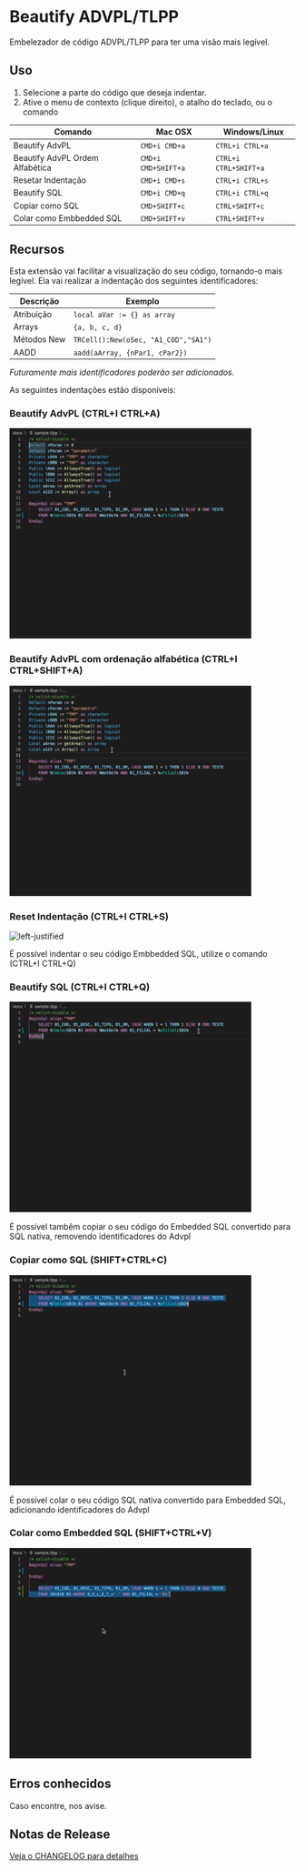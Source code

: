 <!-- [![Commitizen friendly](https://img.shields.io/badge/commitizen-friendly-brightgreen.svg)](http://commitizen.github.io/cz-cli/) -->

# Beautify ADVPL/TLPP

Embelezador de código ADVPL/TLPP para ter uma visão mais legível.

## Uso
1. Selecione a parte do código que deseja indentar.
2. Ative o menu de contexto (clique direito), o atalho do teclado, ou o comando

| Comando                      	  | Mac OSX             | Windows/Linux        	|
|---------------------------------|---------------------|----------------------	|
| Beautify AdvPL                  | `CMD+i CMD+a`       | `CTRL+i CTRL+a`      	|
| Beautify AdvPL Ordem Alfabética | `CMD+i CMD+SHIFT+a` | `CTRL+i CTRL+SHIFT+a`	|
| Resetar Indentação              | `CMD+i CMD+s`       | `CTRL+i CTRL+s`      	|
| Beautify SQL                    | `CMD+i CMD+q`       | `CTRL+i CTRL+q`      	|
| Copiar como SQL                 | `CMD+SHIFT+c`       | `CTRL+SHIFT+c`	    |
| Colar como Embbedded SQL        | `CMD+SHIFT+v`       | `CTRL+SHIFT+v`      	|

## Recursos

Esta extensão vai facilitar a visualização do seu código, tornando-o mais legível. Ela vai realizar a indentação dos seguintes identificadores:

| Descrição   | Exemplo                        
|-------------|--------------------------------
| Atribuição  | `local aVar := {} as array`
| Arrays  	  | `{a, b, c, d}`
| Métodos New | `TRCell():New(oSec, "A1_COD","SA1")`
| AADD        | `aadd(aArray, {nPar1, cPar2})`


*Futuramente mais identificadores poderão ser adicionados.*

As seguintes indentações estão disponíveis:

### Beautify AdvPL (CTRL+I CTRL+A)
![left-justified](docs/indent.gif)

### Beautify AdvPL com ordenação alfabética (CTRL+I CTRL+SHIFT+A)
![left-justified](docs/indent-alpha.gif)

### Reset Indentação (CTRL+I CTRL+S)
![left-justified](docs/indent-reset.gif)

É possível indentar o seu código Embbedded SQL, utilize o comando (CTRL+I CTRL+Q)
### Beautify SQL (CTRL+I CTRL+Q)
![left-justified](docs/indent-sql.gif)

É possível tambêm copiar o seu código do Embedded SQL convertido para SQL nativa, removendo identificadores do Advpl

### Copiar como SQL (SHIFT+CTRL+C)
![left-justified](docs/indent-sql-copy.gif)

É possível colar o seu código SQL nativa convertido para Embedded SQL, adicionando identificadores do Advpl

### Colar como Embedded SQL (SHIFT+CTRL+V)
![left-justified](docs/indent-sql-paste.gif)

## Erros conhecidos

Caso encontre, nos avise.

## Notas de Release

[Veja o CHANGELOG para detalhes](./CHANGELOG.md)